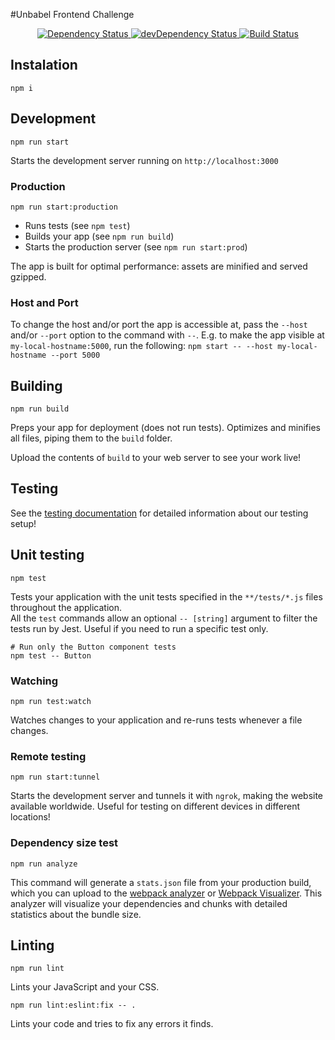 #Unbabel Frontend Challenge

<div align="center">
    <!-- Dependency Status -->
    <a href="https://david-dm.org/migcarva/frontend-challenge">
        <img src="https://david-dm.org/migcarva/frontend-challenge.svg" alt="Dependency Status" />
    </a>
    <!-- devDependency Status -->
    <a href="https://david-dm.org/migcarva/frontend-challenge#info=devDependencies">
        <img src="https://david-dm.org/migcarva/frontend-challenge/dev-status.svg" alt="devDependency Status" />
    </a>
    <!-- Build Status -->
    <a href="https://travis-ci.org/migcarva/frontend-challenge">
        <img src="https://travis-ci.org/migcarva/frontend-challenge.svg" alt="Build Status" />
    </a>
</div>

## Instalation

```Shell
npm i
```

## Development

```Shell
npm run start
```

Starts the development server running on `http://localhost:3000`

### Production

```Shell
npm run start:production
```

- Runs tests (see `npm test`)
- Builds your app (see `npm run build`)
- Starts the production server (see `npm run start:prod`)

The app is built for optimal performance: assets are
minified and served gzipped.

### Host and Port

To change the host and/or port the app is accessible at, pass the `--host` and/or `--port` option to the command
with `--`. E.g. to make the app visible at `my-local-hostname:5000`, run the following:
`npm start -- --host my-local-hostname --port 5000`

## Building

```Shell
npm run build
```

Preps your app for deployment (does not run tests). Optimizes and minifies all files, piping them to the `build` folder.

Upload the contents of `build` to your web server to
see your work live!

## Testing

See the [testing documentation](../testing/README.md) for detailed information
about our testing setup!

## Unit testing

```Shell
npm test
```

Tests your application with the unit tests specified in the `**/tests/*.js` files
throughout the application.  
All the `test` commands allow an optional `-- [string]` argument to filter
the tests run by Jest. Useful if you need to run a specific test only.

```Shell
# Run only the Button component tests
npm test -- Button
```

### Watching

```Shell
npm run test:watch
```

Watches changes to your application and re-runs tests whenever a file changes.

### Remote testing

```Shell
npm run start:tunnel
```

Starts the development server and tunnels it with `ngrok`, making the website
available worldwide. Useful for testing on different devices in different locations!

### Dependency size test

```Shell
npm run analyze
```

This command will generate a `stats.json` file from your production build, which
you can upload to the [webpack analyzer](https://webpack.github.io/analyse/) or [Webpack Visualizer](https://chrisbateman.github.io/webpack-visualizer/). This
analyzer will visualize your dependencies and chunks with detailed statistics
about the bundle size.

## Linting

```Shell
npm run lint
```

Lints your JavaScript and your CSS.

```Shell
npm run lint:eslint:fix -- .
```

Lints your code and tries to fix any errors it finds.
